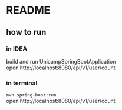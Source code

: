 # README

## how to run

### in IDEA
build and run UnicampSpringBootApplication  
open http://localhost:8080/api/v1/user/count

### in terminal

`mvn spring-boot:run`  
open http://localhost:8080/api/v1/user/count

